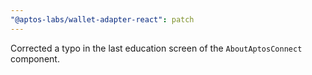 ```yaml
---
"@aptos-labs/wallet-adapter-react": patch
---
```


Corrected a typo in the last education screen of the `AboutAptosConnect` component.
